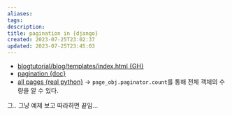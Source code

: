 ```yaml
---
aliases: 
tags: 
description:
title: pagination in {django}
created: 2023-07-25T23:02:37
updated: 2023-07-25T23:45:03
---
```

- [blogtutorial/blog/templates/index.html {GH}](https://github.com/ChoiWheatley/blogtutorial/blob/main/blog/templates/blog/index.html#L42-L87)
- [pagination {doc}](https://docs.djangoproject.com/en/4.2/topics/pagination/)
- [all pages {real python}](https://realpython.com/django-pagination/#all-pages) → `page_obj.paginator.count`를 통해 전체 객체의 수량을 알 수 있다.

그.. 그냥 예제 보고 따라하면 끝임...
